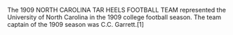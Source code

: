 The 1909 NORTH CAROLINA TAR HEELS FOOTBALL TEAM represented the University of North Carolina in the 1909 college football season. The team captain of the 1909 season was C.C. Garrett.[1]

